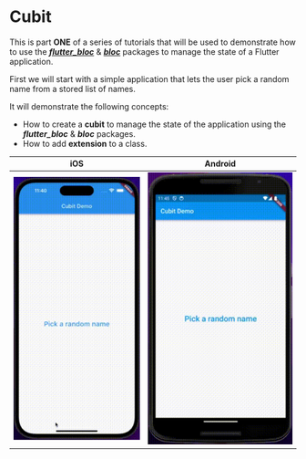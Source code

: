 # Cubit

This is part **ONE** of a series of tutorials that will be used to demonstrate how to use the ***[flutter_bloc](https://pub.dev/packages/flutter_bloc)*** & ***[bloc](https://pub.dev/packages/bloc)*** packages to manage the state of a Flutter application.

First we will start with a simple application that lets the user pick a random name from a stored list of names.

It will demonstrate the following concepts:

- How to create a **cubit** to manage the state of the application using the ***flutter_bloc*** & ***bloc*** packages.
- How to add **extension** to a class.

|iOS|Android|
|---|-------|
|![iOS](/screenshots/iphone14ProMax_cubit.gif)|![Android](/screenshots/NEXUS6_cubit.gif)|
